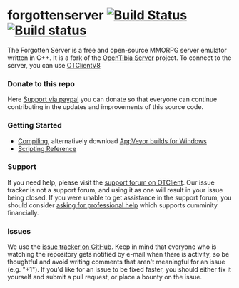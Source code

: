 forgottenserver [![Build Status](https://travis-ci.org/otland/forgottenserver.svg?branch=master)](https://travis-ci.org/otland/forgottenserver "Travis CI status") [![Build status](https://ci.appveyor.com/api/projects/status/599x38f3a0luessl?svg=true)](https://ci.appveyor.com/project/otland/forgottenserver "Download builds for Windows")
===============

The Forgotten Server is a free and open-source MMORPG server emulator written in C++. It is a fork of the [OpenTibia Server](https://github.com/otland/theforgottenserver) project. To connect to the server, you can use [OTClientV8](https://github.com/OTCv8/otclientv8)

### Donate to this repo
Here [Support via paypal](https://tiny.cc/donate-dev) you can donate so that everyone can continue contributing in the updates and improvements of this source code.


### Getting Started

* [Compiling](https://github.com/otland/forgottenserver/wiki/Compiling), alternatively download [AppVeyor builds for Windows](https://ci.appveyor.com/project/otland/forgottenserver)
* [Scripting Reference](https://github.com/otland/forgottenserver/wiki/Script-Interface)

### Support

If you need help, please visit the [support forum on OTClient](http://otclient.net/forumdisplay.php?fid=4). Our issue tracker is not a support forum, and using it as one will result in your issue being closed. If you were unable to get assistance in the support forum, you should consider [asking for professional help](https://otland.net/members/nvso.40140/) which supports cumminity financially.


### Issues

We use the [issue tracker on GitHub](https://github.com/Corlyone/forgottenserver-otclientv8/issues). Keep in mind that everyone who is watching the repository gets notified by e-mail when there is activity, so be thoughtful and avoid writing comments that aren't meaningful for an issue (e.g. "+1"). If you'd like for an issue to be fixed faster, you should either fix it yourself and submit a pull request, or place a bounty on the issue.
